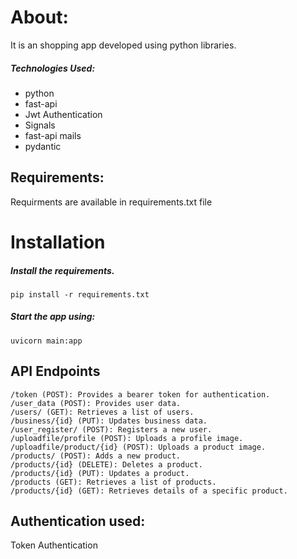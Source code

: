 # About:
It is an shopping app developed using python libraries.
##### Technologies Used:
   - python
   - fast-api
   - Jwt Authentication
   - Signals
   - fast-api mails
   - pydantic
   
## Requirements:
Requirments are available in requirements.txt file

# Installation
#####   Install the requirements.
    pip install -r requirements.txt
##### Start the app using:
    uvicorn main:app 

## API Endpoints
    /token (POST): Provides a bearer token for authentication.
    /user_data (POST): Provides user data.
    /users/ (GET): Retrieves a list of users.
    /business/{id} (PUT): Updates business data.
    /user_register/ (POST): Registers a new user.
    /uploadfile/profile (POST): Uploads a profile image.
    /uploadfile/product/{id} (POST): Uploads a product image.
    /products/ (POST): Adds a new product.
    /products/{id} (DELETE): Deletes a product.
    /products/{id} (PUT): Updates a product.
    /products (GET): Retrieves a list of products.
    /products/{id} (GET): Retrieves details of a specific product.

## Authentication used:
  Token Authentication
